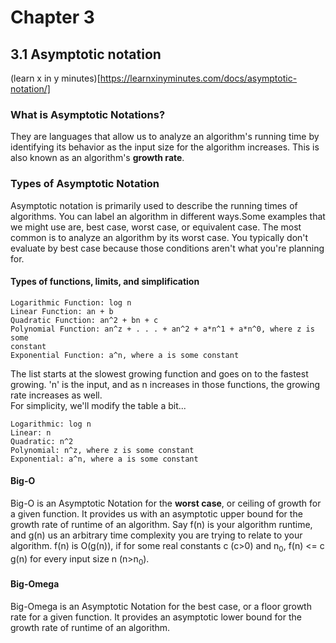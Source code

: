 # Chapter 3

## 3.1 Asymptotic notation
(learn x in y minutes)[https://learnxinyminutes.com/docs/asymptotic-notation/]  
### What is Asymptotic Notations?
They are languages that allow us to analyze an algorithm's running time by identifying its behavior as the input size for the algorithm increases. This is also known as an algorithm's **growth rate**. 

### Types of Asymptotic Notation
Asymptotic notation is primarily used to describe the running times of algorithms. You can label an algorithm in different ways.Some examples that we might use are, best case, worst case, or equivalent case. The most common is to analyze an algorithm by its worst case. You typically don't evaluate by best case because those conditions aren't what you're planning for.

#### Types of functions, limits, and simplification
```
Logarithmic Function: log n
Linear Function: an + b
Quadratic Function: an^2 + bn + c
Polynomial Function: an^z + . . . + an^2 + a*n^1 + a*n^0, where z is some 
constant
Exponential Function: a^n, where a is some constant
```
The list starts at the slowest growing function and goes on to the fastest growing. 'n' is the input, and as n increases in those functions, the growing rate increases as well.  
For simplicity, we'll modify the table a bit...  
```
Logarithmic: log n
Linear: n
Quadratic: n^2
Polynomial: n^z, where z is some constant
Exponential: a^n, where a is some constant
```

#### Big-O 
Big-O is an Asymptotic Notation for the **worst case**, or ceiling of growth for a given function. It provides us with an asymptotic upper bound for the growth rate of runtime of an algorithm. Say f(n) is your algorithm runtime, and g(n) us an arbitrary time complexity you are trying to relate to your algorithm. f(n) is O(g(n)), if for some real constants c (c>0) and n<sub>0</sub>, f(n) <= c g(n) for every input size n (n>n<sub>0</sub>).

#### Big-Omega
Big-Omega is an Asymptotic Notation for the best case, or a floor growth rate for a given function. It provides an asymptotic lower bound for the growth rate of runtime of an algorithm.

